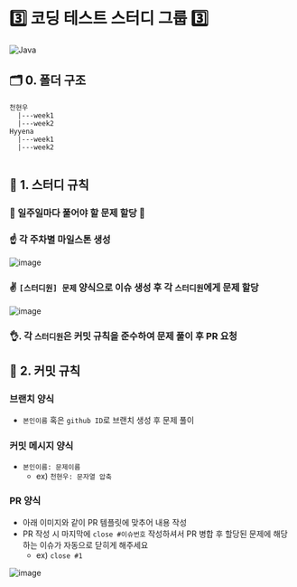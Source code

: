 # 3️⃣ 코딩 테스트 스터디 그룹 3️⃣

![Java](https://img.shields.io/badge/java-%23ED8B00.svg?style=for-the-badge&logo=java&logoColor=white)

## 🗂️ 0. 폴더 구조

```
천현우
  |---week1
  |---week2
Hyyena
  |---week1
  |---week2
  
```

## 📢 1. 스터디 규칙

### 📌 일주일마다 풀어야 할 문제 할당 📌
### ☝️ 각 주차별 마일스톤 생성

![image](https://user-images.githubusercontent.com/70932170/222713380-182730a8-5819-4d40-bcac-45ac21a9a5b4.png)

### ✌️ `[스터디원] 문제` 양식으로 이슈 생성 후 각 `스터디원`에게 문제 할당

![image](https://user-images.githubusercontent.com/70932170/222713317-518bbffe-27ba-4901-99f7-29a4eb72fcd0.png)

### 👌. 각 `스터디원`은 커밋 규칙을 준수하여 문제 풀이 후 PR 요청

## 📐 2. 커밋 규칙

### 브랜치 양식

- `본인이름` 혹은 `github ID`로 브랜치 생성 후 문제 풀이

### 커밋 메시지 양식

- `본인이름: 문제이름`
  - ex) `천현우: 문자열 압축`

### PR 양식

- 아래 이미지와 같이 PR 템플릿에 맞추어 내용 작성
- PR 작성 시 마지막에 `close #이슈번호` 작성하셔서 PR 병합 후 할당된 문제에 해당하는 이슈가 자동으로 닫히게 해주세요
  - ex) `close #1`

![image](https://user-images.githubusercontent.com/70932170/222718485-b6cafb20-f6ac-4618-bc80-d1546afe55cb.png)
